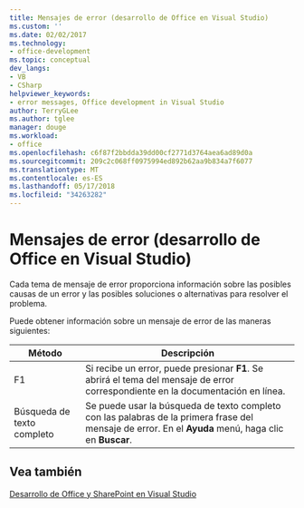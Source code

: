 ```yaml
---
title: Mensajes de error (desarrollo de Office en Visual Studio)
ms.custom: ''
ms.date: 02/02/2017
ms.technology:
- office-development
ms.topic: conceptual
dev_langs:
- VB
- CSharp
helpviewer_keywords:
- error messages, Office development in Visual Studio
author: TerryGLee
ms.author: tglee
manager: douge
ms.workload:
- office
ms.openlocfilehash: c6f87f2bbdda39dd00cf2771d3764aea6ad89d0a
ms.sourcegitcommit: 209c2c068ff0975994ed892b62aa9b834a7f6077
ms.translationtype: MT
ms.contentlocale: es-ES
ms.lasthandoff: 05/17/2018
ms.locfileid: "34263282"
---
```

# <a name="error-messages-office-development-in-visual-studio"></a>Mensajes de error (desarrollo de Office en Visual Studio)
  Cada tema de mensaje de error proporciona información sobre las posibles causas de un error y las posibles soluciones o alternativas para resolver el problema.  
  
 Puede obtener información sobre un mensaje de error de las maneras siguientes:  
  
|Método|Descripción|  
|-|-|  
|F1|Si recibe un error, puede presionar **F1**. Se abrirá el tema del mensaje de error correspondiente en la documentación en línea.|  
|Búsqueda de texto completo|Se puede usar la búsqueda de texto completo con las palabras de la primera frase del mensaje de error. En el **Ayuda** menú, haga clic en **Buscar**.|  
  
## <a name="see-also"></a>Vea también  
 [Desarrollo de Office y SharePoint en Visual Studio](../vsto/office-and-sharepoint-development-in-visual-studio.md)  
  
  
